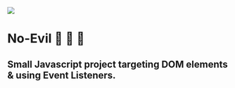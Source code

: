 ![](https://github.com/cba0311/No-Evil/readme-banner-1080.png)

# No-Evil 🙊 🙉 🙈

## Small Javascript project targeting DOM elements & using Event Listeners.
